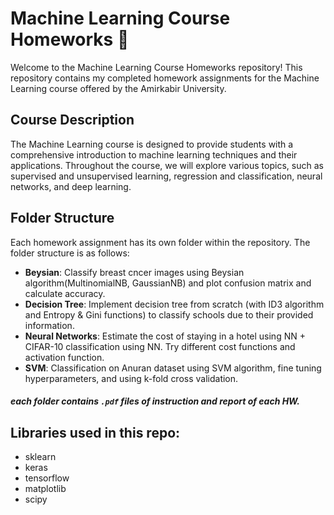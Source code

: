 # Machine Learning Course Homeworks 🤖
Welcome to the Machine Learning Course Homeworks repository! This repository contains my completed homework assignments for the Machine Learning course offered by the Amirkabir University.

## Course Description
The Machine Learning course is designed to provide students with a comprehensive introduction to machine learning techniques and their applications. Throughout the course, we will explore various topics, such as supervised and unsupervised learning, regression and classification, neural networks, and deep learning.

## Folder Structure
Each homework assignment has its own folder within the repository. The folder structure is as follows:
- **Beysian**: Classify breast cncer images using Beysian algorithm(MultinomialNB, GaussianNB) and plot confusion matrix and calculate accuracy.
- **Decision Tree**: Implement decision tree from scratch (with ID3 algorithm and Entropy & Gini functions) to classify schools due to their provided information.
- **Neural Networks**: Estimate the cost of staying in a hotel using NN + CIFAR-10 classification using NN. Try different cost functions and activation function.
- **SVM**: Classification on Anuran dataset using SVM algorithm, fine tuning hyperparameters, and using k-fold cross validation.

##### each folder contains `.pdf` files of instruction and report of each HW.

## Libraries used in this repo:
- sklearn
- keras
- tensorflow
- matplotlib
- scipy
